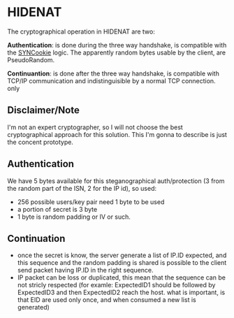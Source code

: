 # HIDENAT

The cryptographical operation in HIDENAT are two: 

**Authentication**: is done during the three way handshake, is compatible with the [SYNCookie](http://en.wikipedia.org/wiki/SYN_cookies) logic. The apparently random bytes usable by the client, are PseudoRandom. 

**Continuantion**: is done after the three way handshake, is compatible with TCP/IP communication and indistinguisible by a normal TCP connection. only 

## Disclaimer/Note

I'm not an expert cryptographer, so I will not choose the best cryptographical approach for this solution. This I'm gonna to describe is just the concent prototype.

## Authentication

We have 5 bytes available for this steganographical auth/protection (3 from the random part of the ISN, 2 for the IP id), so used:

   * 256 possible users/key pair need 1 byte to be used
   * a portion of secret is 3 byte 
   * 1 byte is random padding or IV or such.


## Continuation

   * once the secret is know, the server generate a list of IP.ID expected, and this sequence and the random padding is shared is possible to the client send packet having IP.ID in the right sequence.
   * IP packet can be loss or duplicated, this mean that the sequence can be not stricly respected (for examle: ExpectedID1 should be followed by ExpectedID3 and then ExpectedID2 reach the host. what is important, is that EID are used only once, and when consumed a new list is generated)



